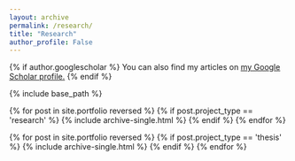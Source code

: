 ```yaml
---
layout: archive
permalink: /research/
title: "Research"
author_profile: False
---
```


{% if author.googlescholar %}
  You can also find my articles on <u><a href="{{author.googlescholar}}">my Google Scholar profile</a>.</u>
{% endif %}

{% include base_path %}

<!-- <h2>Research</h2> --->
{% for post in site.portfolio reversed %}
  {% if post.project_type == 'research' %}
      {% include archive-single.html %}
  {% endif %}
{% endfor %}

<!-- <h2>Theses</h2> --->
{% for post in site.portfolio reversed %}
  {% if post.project_type == 'thesis' %}
      {% include archive-single.html %}
  {% endif %}
{% endfor %}

<!--- <h2>Other</h2>
{% for post in site.portfolio reversed %}
  {% if post.project_type == 'others' %}
      {% include archive-single.html %}
  {% endif %}
{% endfor %} --->
